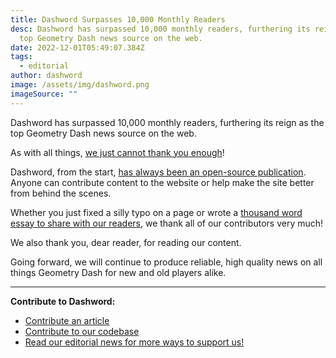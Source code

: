 ```yaml
---
title: Dashword Surpasses 10,000 Monthly Readers
desc: Dashword has surpassed 10,000 monthly readers, furthering its reign as the
  top Geometry Dash news source on the web.
date: 2022-12-01T05:49:07.384Z
tags:
  - editorial
author: dashword
image: /assets/img/dashword.png
imageSource: ""
---
```

Dashword has surpassed 10,000 monthly readers, furthering its reign as the top Geometry Dash news source on the web.

As with all things, [we just cannot thank you enough](/posts/dashword-has-surpassed-6000-monthly-readers/)!

Dashword, from the start, [has always been an open-source publication](/about/). Anyone can contribute content to the website or help make the site better from behind the scenes.

Whether you just fixed a silly typo on a page or wrote a [thousand word essay to share with our readers](/posts/killbot-aging-legend/), we thank all of our contributors very much!

We also thank you, dear reader, for reading our content.

Going forward, we will continue to produce reliable, high quality news on all things Geometry Dash for new and old players alike.

---

**Contribute to Dashword:**

- [Contribute an article](/contribute/)
- [Contribute to our codebase](https://github.com/MoldyMacaroniX/dashword.net)
- [Read our editorial news for more ways to support us!](/categories/editorial/)